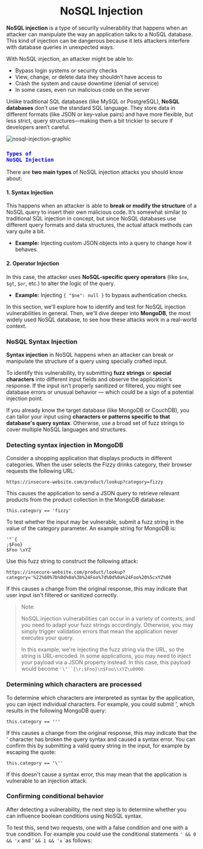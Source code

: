 # <div align="center">NoSQL Injection</div>
**NoSQL injection** is a type of security vulnerability that happens when an attacker can manipulate the way an application talks to a NoSQL database. This kind of injection can be dangerous because it lets attackers interfere with database queries in unexpected ways.

With NoSQL injection, an attacker might be able to:

* Bypass login systems or security checks
* View, change, or delete data they shouldn’t have access to
* Crash the system and cause downtime (denial of service)
* In some cases, even run malicious code on the server

Unlike traditional SQL databases (like MySQL or PostgreSQL), **NoSQL databases** don’t use the standard SQL language. They store data in different formats (like JSON or key-value pairs) and have more flexible, but less strict, query structures—making them a bit trickier to secure if developers aren’t careful.

![nosql-injection-graphic](https://github.com/user-attachments/assets/8f6936cd-2fea-443c-bd8b-a7a40d16b5ee)


### <code style="color : blue">Types of NoSQL Injection</code>

There are **two main types** of NoSQL injection attacks you should know about:

#### 1. **Syntax Injection**

This happens when an attacker is able to **break or modify the structure** of a NoSQL query to insert their own malicious code. It’s somewhat similar to traditional SQL injection in concept, but since NoSQL databases use different query formats and data structures, the actual attack methods can vary quite a bit.

* **Example:** Injecting custom JSON objects into a query to change how it behaves.

#### 2. **Operator Injection**

In this case, the attacker uses **NoSQL-specific query operators** (like `$ne`, `$gt`, `$or`, etc.) to alter the logic of the query.

* **Example:** Injecting `{ "$ne": null }` to bypass authentication checks.

In this section, we'll explore how to identify and test for NoSQL injection vulnerabilities in general. Then, we'll dive deeper into **MongoDB**, the most widely used NoSQL database, to see how these attacks work in a real-world context.

### NoSQL Syntax Injection

**Syntax injection** in NoSQL happens when an attacker can break or manipulate the structure of a query using specially crafted input.

To identify this vulnerability, try submitting **fuzz strings** or **special characters** into different input fields and observe the application's response. If the input isn’t properly sanitized or filtered, you might see database errors or unusual behavior — which could be a sign of a potential injection point.

If you already know the target database (like MongoDB or CouchDB), you can tailor your input using **characters or patterns specific to that database's query syntax**. Otherwise, use a broad set of fuzz strings to cover multiple NoSQL languages and structures.

### Detecting syntax injection in MongoDB

Consider a shopping application that displays products in different categories. When the user selects the Fizzy drinks category, their browser requests the following URL:
```
https://insecure-website.com/product/lookup?category=fizzy
```
This causes the application to send a JSON query to retrieve relevant products from the product collection in the MongoDB database:
```
this.category == 'fizzy'
```
To test whether the input may be vulnerable, submit a fuzz string in the value of the category parameter. An example string for MongoDB is:
```
'"`{
;$Foo}
$Foo \xYZ
```

Use this fuzz string to construct the following attack:
```
https://insecure-website.com/product/lookup?category='%22%60%7b%0d%0a%3b%24Foo%7d%0d%0a%24Foo%20%5cxYZ%00
```

If this causes a change from the original response, this may indicate that user input isn't filtered or sanitized correctly.

> Note:
> 
> NoSQL injection vulnerabilities can occur in a variety of contexts, and you need to adapt your fuzz strings accordingly. Otherwise, you may simply trigger validation errors that mean the application never executes your query.
>
> In this example, we're injecting the fuzz string via the URL, so the string is URL-encoded. In some applications, you may need to inject your payload via a JSON property instead. In this case, this payload would become 
> `'\"``{\r;$Foo}\n$Foo\\xYZ\u0000`.

### Determining which characters are processed

To determine which characters are interpreted as syntax by the application, you can inject individual characters. For example, you could submit ', which results in the following MongoDB query:
```
this.category == '''
```
If this causes a change from the original response, this may indicate that the ' character has broken the query syntax and caused a syntax error. You can confirm this by submitting a valid query string in the input, for example by escaping the quote:
```
this.category == '\''
```
If this doesn't cause a syntax error, this may mean that the application is vulnerable to an injection attack.

### Confirming conditional behavior

After detecting a vulnerability, the next step is to determine whether you can influence boolean conditions using NoSQL syntax.

To test this, send two requests, one with a false condition and one with a true condition. For example you could use the conditional statements `' && 0 && 'x` and ' `&& 1 && 'x` `as follows:
